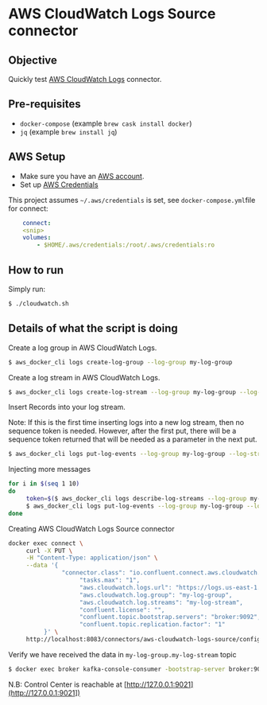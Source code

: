 # AWS CloudWatch Logs Source connector

## Objective

Quickly test [AWS CloudWatch Logs](https://docs.confluent.io/current/connect/kafka-connect-aws-cloudwatch-logs/index.html#kconnect-long-aws-cloudwatch-logs-source-connector) connector.

## Pre-requisites

* `docker-compose` (example `brew cask install docker`)
* `jq` (example `brew install jq`)

## AWS Setup

* Make sure you have an [AWS account](https://docs.aws.amazon.com/streams/latest/dev/before-you-begin.html#setting-up-sign-up-for-aws).
* Set up [AWS Credentials](https://docs.confluent.io/current/connect/kafka-connect-kinesis/quickstart.html#aws-credentials)

This project assumes `~/.aws/credentials` is set, see `docker-compose.yml`file for connect:

```yaml
    connect:
    <snip>
    volumes:
        - $HOME/.aws/credentials:/root/.aws/credentials:ro
```

## How to run

Simply run:

```bash
$ ./cloudwatch.sh
```


## Details of what the script is doing

Create a log group in AWS CloudWatch Logs.

```bash
$ aws_docker_cli logs create-log-group --log-group my-log-group
```

Create a log stream in AWS CloudWatch Logs.

```bash
$ aws_docker_cli logs create-log-stream --log-group my-log-group --log-stream my-log-stream
```

Insert Records into your log stream.

Note: If this is the first time inserting logs into a new log stream, then no sequence token is needed.
However, after the first put, there will be a sequence token returned that will be needed as a parameter in the next put.

```bash
$ aws_docker_cli logs put-log-events --log-group my-log-group --log-stream my-log-stream --log-events timestamp=`date +%s000`,message="This is a log #0"
```

Injecting more messages

```bash
for i in $(seq 1 10)
do
     token=$($ aws_docker_cli logs describe-log-streams --log-group my-log-group | jq -r .logStreams[0].uploadSequenceToken)
     $ aws_docker_cli logs put-log-events --log-group my-log-group --log-stream my-log-stream --log-events timestamp=`date +%s000`,message="This is a log #${i}" --sequence-token ${token}
done
```

Creating AWS CloudWatch Logs Source connector

```bash
docker exec connect \
     curl -X PUT \
     -H "Content-Type: application/json" \
     --data '{
               "connector.class": "io.confluent.connect.aws.cloudwatch.AwsCloudWatchSourceConnector",
                    "tasks.max": "1",
                    "aws.cloudwatch.logs.url": "https://logs.us-east-1.amazonaws.com",
                    "aws.cloudwatch.log.group": "my-log-group",
                    "aws.cloudwatch.log.streams": "my-log-stream",
                    "confluent.license": "",
                    "confluent.topic.bootstrap.servers": "broker:9092",
                    "confluent.topic.replication.factor": "1"
          }' \
     http://localhost:8083/connectors/aws-cloudwatch-logs-source/config | jq .
```

Verify we have received the data in `my-log-group.my-log-stream` topic

```bash
$ docker exec broker kafka-console-consumer -bootstrap-server broker:9092 --topic my-log-group.my-log-stream --from-beginning --max-messages 10
```

N.B: Control Center is reachable at [http://127.0.0.1:9021](http://127.0.0.1:9021])
